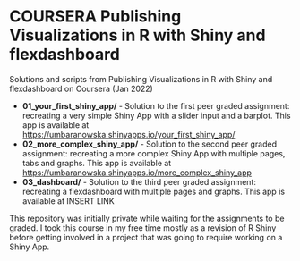 # COURSERA Publishing Visualizations in R with Shiny and flexdashboard
Solutions and scripts from Publishing Visualizations in R with Shiny and flexdashboard on Coursera (Jan 2022)

- **01_your_first_shiny_app/** - Solution to the first peer graded assignment: recreating a very simple Shiny App with a slider input and a barplot.
This app is available at https://umbaranowska.shinyapps.io/your_first_shiny_app/
- **02_more_complex_shiny_app/** - Solution to the second peer graded assignment: recreating a more complex Shiny App with multiple pages, tabs and graphs.
This app is available at https://umbaranowska.shinyapps.io/more_complex_shiny_app
- **03_dashboard/** - Solution to the third peer graded assignment: recreating a flexdashboard with multiple pages and graphs.
This app is available at INSERT LINK

This repository was initially private while waiting for the assignments to be graded.
I took this course in my free time mostly as a revision of R Shiny before getting involved in a project that was going to require working on a Shiny App.
